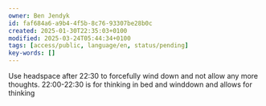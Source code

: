 ```yaml
---
owner: Ben Jendyk
id: faf684a6-a9b4-4f5b-8c76-93307be28b0c
created: 2025-01-30T22:35:03+0100
modified: 2025-03-24T05:44:34+0100
tags: [access/public, language/en, status/pending]
key-words: []
---
```


Use headspace after 22:30 to forcefully wind down and not allow any more thoughts.
22:00-22:30 is for thinking in bed and winddown and allows for thinking 